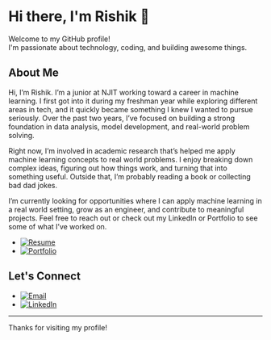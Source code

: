 # Hi there, I'm Rishik 👋

Welcome to my GitHub profile!  
I'm passionate about technology, coding, and building awesome things.

## About Me

Hi, I’m Rishik. I’m a junior at NJIT working toward a career in machine learning. I first got into it during my freshman year while exploring different areas in tech, and it quickly became something I knew I wanted to pursue seriously. Over the past two years, I’ve focused on building a strong foundation in data analysis, model development, and real-world problem solving.

Right now, I’m involved in academic research that’s helped me apply machine learning concepts to real world problems. I enjoy breaking down complex ideas, figuring out how things work, and turning that into something useful. Outside that, I’m probably reading a book or collecting bad dad jokes.

I’m currently looking for opportunities where I can apply machine learning in a real world setting, grow as an engineer, and contribute to meaningful projects. Feel free to reach out or check out my LinkedIn or Portfolio to see some of what I’ve worked on.

- [![Resume](https://img.shields.io/badge/Resume-PDF-informational?style=flat&logo=adobeacrobatreader&logoColor=white&color=blue)](https://raw.githubusercontent.com/Rishik15/Rishik15/main/RishikReddyYesgari_Resume.pdf)
- [![Portfolio](https://img.shields.io/badge/Portfolio-Live-blueviolet?style=flat&logo=vercel)](https://rishik-portfolio-chi.vercel.app/)

## Let's Connect

- [![Email](https://img.shields.io/badge/-Email-D14836?style=flat&logo=gmail&logoColor=white)](mailto:rishikreddy.yesgari@gmail.com) 
- [![LinkedIn](https://img.shields.io/badge/-LinkedIn-0077b5?style=flat&logo=linkedin)](https://www.linkedin.com/in/rishikreddyyesgari/)

---

Thanks for visiting my profile!
